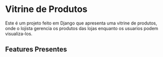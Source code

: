 # Vitrine de Produtos

Este é um projeto feito em Django que apresenta uma vitrine de produtos, onde o lojista gerencia os produtos das lojas enquanto os usuarios podem visualiza-los.

## Features Presentes


